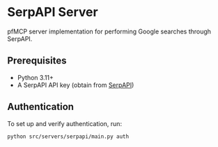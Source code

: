 # SerpAPI Server

pfMCP server implementation for performing Google searches through SerpAPI.

## Prerequisites

- Python 3.11+
- A SerpAPI API key (obtain from [SerpAPI](https://serpapi.com/))

## Authentication

To set up and verify authentication, run:

```bash
python src/servers/serpapi/main.py auth
```
